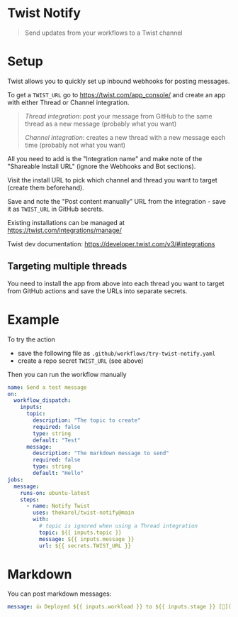 # Twist Notify

> Send updates from your workflows to a Twist channel

# Setup

Twist allows you to quickly set up inbound webhooks for posting messages.

To get a `TWIST_URL` go to https://twist.com/app_console/ and create
an app with either Thread or Channel integration.

> _Thread integration_: post your message from GitHub to the same thread as a new
> message (probably what you want)
>
> _Channel integration_: creates a new thread with a new message each time
> (probably not what you want)

All you need to add is the "Integration name" and make note of the "Shareable
Install URL" (ignore the Webhooks and Bot sections).

Visit the install URL to pick which channel and thread you want to
target (create them beforehand).

Save and note the "Post content manually" URL from the integration - save it as
`TWIST_URL` in GitHub secrets.

Existing installations can be managed at https://twist.com/integrations/manage/

Twist dev documentation: https://developer.twist.com/v3/#integrations

## Targeting multiple threads

You need to install the app from above into each thread you want to target from
GitHub actions and save the URLs into separate secrets.

# Example

To try the action

- save the following file as `.github/workflows/try-twist-notify.yaml`
- create a repo secret `TWIST_URL` (see above)

Then you can run the workflow manually

```yaml
name: Send a test message
on:
  workflow_dispatch:
    inputs:
      topic:
        description: "The topic to create"
        required: false
        type: string
        default: "Test"
      message:
        description: "The markdown message to send"
        required: false
        type: string
        default: "Hello"
jobs:
  message:
    runs-on: ubuntu-latest
    steps:
      - name: Notify Twist
        uses: thekarel/twist-notify@main
        with:
          # topic is ignored when using a Thread integration
          topic: ${{ inputs.topic }}
          message: ${{ inputs.message }}
          url: ${{ secrets.TWIST_URL }}
```

# Markdown

You can post markdown messages:

```yaml
message: 👍 Deployed ${{ inputs.workload }} to ${{ inputs.stage }} [🔗](${{ github.server_url }}/${{ github.repository }}/actions/runs/${{ github.run_id }})
```
